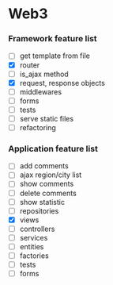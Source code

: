 # Web3

### Framework feature list
- [ ] get template from file
- [x] router
- [ ] is_ajax method
- [x] request, response objects
- [ ] middlewares
- [ ] forms
- [ ] tests
- [ ] serve static files
- [ ] refactoring

### Application feature list
- [ ] add comments
- [ ] ajax region/city list
- [ ] show comments
- [ ] delete comments
- [ ] show statistic
- [ ] repositories
- [x] views
- [ ] controllers
- [ ] services
- [ ] entities
- [ ] factories
- [ ] tests
- [ ] forms
